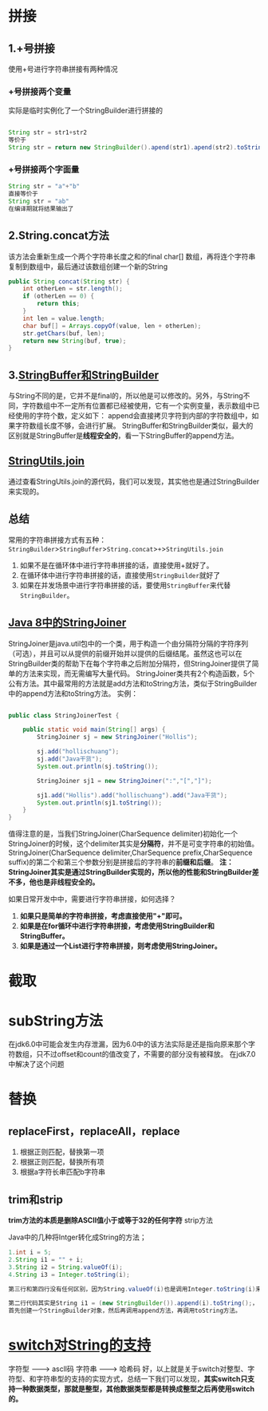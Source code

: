 # 拼接
## 1.+号拼接
使用+号进行字符串拼接有两种情况
### +号拼接两个变量
实际是临时实例化了一个StringBuilder进行拼接的
```java

String str = str1+str2
等价于
String str = return new StringBuilder().apend(str1).apend(str2).toString
```
### +号拼接两个字面量
```java
String str = "a"+"b"
直接等价于
String str = "ab"
在编译期就将结果输出了
```
## 2.String.concat方法
该方法会重新生成一个两个字符串长度之和的final char[] 数组，再将连个字符串复制到数组中，最后通过该数组创建一个新的String
```java
public String concat(String str) {
    int otherLen = str.length();
    if (otherLen == 0) {
        return this;
    }
    int len = value.length;
    char buf[] = Arrays.copyOf(value, len + otherLen);
    str.getChars(buf, len);
    return new String(buf, true);
}

```
## 3.[StringBuffer和StringBuilder](https://hollischuang.gitee.io/tobetopjavaer/#/basics/java-basic/string-concat?id=stringbuffer%e5%92%8cstringbuilder)
与String不同的是，它并不是final的，所以他是可以修改的。另外，与String不同，字符数组中不一定所有位置都已经被使用，它有一个实例变量，表示数组中已经使用的字符个数，定义如下：
append会直接拷贝字符到内部的字符数组中，如果字符数组长度不够，会进行扩展。
StringBuffer和StringBuilder类似，最大的区别就是StringBuffer是**线程安全的**，看一下StringBuffer的append方法。
## [StringUtils.join](https://hollischuang.gitee.io/tobetopjavaer/#/basics/java-basic/string-concat?id=stringutilsjoin%e6%98%af%e5%a6%82%e4%bd%95%e5%ae%9e%e7%8e%b0%e7%9a%84)
通过查看StringUtils.join的源代码，我们可以发现，其实他也是通过StringBuilder来实现的。
## 总结
常用的字符串拼接方式有五种：
`StringBuilder`>`StringBuffer`>`String.concat`>`+`>`StringUtils.join`

1. 如果不是在循环体中进行字符串拼接的话，直接使用+就好了。
2. 在循环体中进行字符串拼接的话，直接使用`StringBuilder`就好了
3. 如果在并发场景中进行字符串拼接的话，要使用`StringBuffer`来代替`StringBuilder`。
## [Java 8中的StringJoiner](https://hollischuang.gitee.io/tobetopjavaer/#/basics/java-basic/stringjoiner-in-java8?id=java-8%e4%b8%ad%e7%9a%84stringjoiner)
StringJoiner是java.util包中的一个类，用于构造一个由分隔符分隔的字符序列（可选），并且可以从提供的前缀开始并以提供的后缀结尾。虽然这也可以在StringBuilder类的帮助下在每个字符串之后附加分隔符，但StringJoiner提供了简单的方法来实现，而无需编写大量代码。
StringJoiner类共有2个构造函数，5个公有方法。其中最常用的方法就是add方法和toString方法，类似于StringBuilder中的append方法和toString方法。
实例：
```java

public class StringJoinerTest {

    public static void main(String[] args) {
        StringJoiner sj = new StringJoiner("Hollis");

        sj.add("hollischuang");
        sj.add("Java干货");
        System.out.println(sj.toString());

        StringJoiner sj1 = new StringJoiner(":","[","]");

        sj1.add("Hollis").add("hollischuang").add("Java干货");
        System.out.println(sj1.toString());
    }
}

```
值得注意的是，当我们StringJoiner(CharSequence delimiter)初始化一个StringJoiner的时候，这个delimiter其实是**分隔符**，并不是可变字符串的初始值。
StringJoiner(CharSequence delimiter,CharSequence prefix,CharSequence suffix)的第二个和第三个参数分别是拼接后的字符串的**前缀和后缀**。
**注：StringJoiner其实是通过StringBuilder实现的，所以他的性能和StringBuilder差不多，他也是非线程安全的。**

如果日常开发中中，需要进行字符串拼接，如何选择？

1. **如果只是简单的字符串拼接，考虑直接使用"+"即可。**
2. **如果是在for循环中进行字符串拼接，考虑使用StringBuilder和StringBuffer。**
3. **如果是通过一个List进行字符串拼接，则考虑使用StringJoiner。**
# 截取
# subString方法
在jdk6.0中可能会发生内存泄漏，因为6.0中的该方法实际是还是指向原来那个字符数组，只不过offset和count的值改变了，不需要的部分没有被释放。
在jdk7.0中解决了这个问题
# 替换
## replaceFirst，replaceAll，replace

1. 根据正则匹配，替换第一项
2. 根据正则匹配，替换所有项
3. 根据a字符长串匹配b字符串
## trim和strip
**trim方法的本质是删除ASCII值小于或等于32的任何字符**
strip方法

Java中的几种将Intger转化成String的方法；
```java
1.int i = 5;
2.String i1 = "" + i;
3.String i2 = String.valueOf(i);
4.String i3 = Integer.toString(i);

第三行和第四行没有任何区别，因为String.valueOf(i)也是调用Integer.toString(i)来实现的。

第二行代码其实是String i1 = (new StringBuilder()).append(i).toString();，
首先创建一个StringBuilder对象，然后再调用append方法，再调用toString方法。
```

# [switch对String的支持](https://hollischuang.gitee.io/tobetopjavaer/#/basics/java-basic/switch-string?id=switch%e5%af%b9string%e7%9a%84%e6%94%af%e6%8c%81)
字符型 ---> ascll码
字符串 ---> 哈希码
好，以上就是关于switch对整型、字符型、和字符串型的支持的实现方式，总结一下我们可以发现，**其实switch只支持一种数据类型，那就是整型，其他数据类型都是转换成整型之后再使用switch的。**

